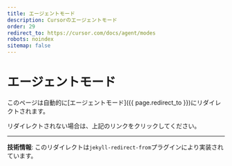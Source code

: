 ```yaml
---
title: エージェントモード
description: Cursorのエージェントモード
order: 29
redirect_to: https://cursor.com/docs/agent/modes
robots: noindex
sitemap: false
---
```


<!-- このページはJekyllのリダイレクトプラグインにより自動的にリダイレクトされます -->

# エージェントモード

このページは自動的に[エージェントモード]({{ page.redirect_to }})にリダイレクトされます。

リダイレクトされない場合は、上記のリンクをクリックしてください。

---

**技術情報**: このリダイレクトは`jekyll-redirect-from`プラグインにより実装されています。
